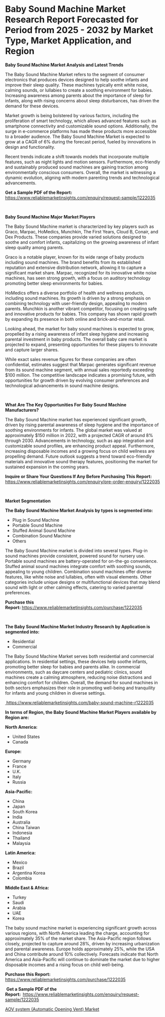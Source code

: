 <p><h1>Baby Sound Machine Market Research Report Forecasted for Period from 2025 -  2032 by Market Type, Market Application, and Region</h1></p><p><strong>Baby Sound Machine Market Analysis and Latest Trends</strong></p>
<p><p>The Baby Sound Machine Market refers to the segment of consumer electronics that produces devices designed to help soothe infants and improve their sleep quality. These machines typically emit white noise, calming sounds, or lullabies to create a soothing environment for babies. Increasing awareness among parents about the importance of sleep for infants, along with rising concerns about sleep disturbances, has driven the demand for these devices.</p><p>Market growth is being bolstered by various factors, including the proliferation of smart technology, which allows advanced features such as smartphone connectivity and customizable sound options. Additionally, the surge in e-commerce platforms has made these products more accessible to a broader audience. The Baby Sound Machine Market is expected to grow at a CAGR of 6% during the forecast period, fueled by innovations in design and functionality.</p><p>Recent trends indicate a shift towards models that incorporate multiple features, such as night lights and motion sensors. Furthermore, eco-friendly and sustainably produced sound machines are gaining traction among environmentally conscious consumers. Overall, the market is witnessing a dynamic evolution, aligning with modern parenting trends and technological advancements.</p></p>
<p><strong>Get a Sample PDF of the Report:&nbsp;</strong> <a href="https://www.reliablemarketinsights.com/enquiry/request-sample/1222035?utm_campaign=2892&utm_medium=2&utm_source=Github&utm_content=ia&utm_term=28022025&utm_id=baby-sound-machine">https://www.reliablemarketinsights.com/enquiry/request-sample/1222035</a></p>
<p>&nbsp;</p>
<p><strong>Baby Sound Machine Major Market Players</strong></p>
<p><p>The Baby Sound Machine market is characterized by key players such as Graco, Marpac, HoMedics, Munchkin, The First Years, Cloud B, Conair, and Dex Products. These companies provide varied solutions designed to soothe and comfort infants, capitalizing on the growing awareness of infant sleep quality among parents.</p><p>Graco is a notable player, known for its wide range of baby products including sound machines. The brand benefits from its established reputation and extensive distribution network, allowing it to capture a significant market share. Marpac, recognized for its innovative white noise machines, has seen strong growth, with a focus on auditory technology promoting better sleep environments for babies. </p><p>HoMedics offers a diverse portfolio of health and wellness products, including sound machines. Its growth is driven by a strong emphasis on combining technology with user-friendly design, appealing to modern parents. Munchkin is another vibrant competitor, focusing on creating safe and innovative products for babies. This company has shown rapid growth by expanding its presence in both online and brick-and-mortar retail.</p><p>Looking ahead, the market for baby sound machines is expected to grow, propelled by a rising awareness of infant sleep hygiene and increasing parental investment in baby products. The overall baby care market is projected to expand, presenting opportunities for these players to innovate and capture larger shares.</p><p>While exact sales revenue figures for these companies are often confidential, estimates suggest that Marpac generates significant revenue from its sound machine segment, with annual sales reportedly exceeding $100 million. The competitive landscape indicates a promising future, with opportunities for growth driven by evolving consumer preferences and technological advancements in sound machine designs.</p></p>
<p>&nbsp;</p>
<p><strong>What Are The Key Opportunities For Baby Sound Machine Manufacturers?</strong></p>
<p><p>The Baby Sound Machine market has experienced significant growth, driven by rising parental awareness of sleep hygiene and the importance of soothing environments for infants. The global market was valued at approximately $150 million in 2022, with a projected CAGR of around 8% through 2030. Advancements in technology, such as app integration and customizable sound profiles, are enhancing product appeal. Furthermore, increasing disposable incomes and a growing focus on child wellness are propelling demand. Future outlook suggests a trend toward eco-friendly materials and innovative sound therapy features, positioning the market for sustained expansion in the coming years.</p></p>
<p><strong>Inquire or Share Your Questions If Any Before Purchasing This Report:</strong> <a href="https://www.reliablemarketinsights.com/enquiry/pre-order-enquiry/1222035?utm_campaign=2892&utm_medium=2&utm_source=Github&utm_content=ia&utm_term=28022025&utm_id=baby-sound-machine">https://www.reliablemarketinsights.com/enquiry/pre-order-enquiry/1222035</a></p>
<p>&nbsp;</p>
<p><strong>Market Segmentation</strong></p>
<p><strong>The Baby Sound Machine Market Analysis by types is segmented into:</strong></p>
<p><ul><li>Plug in Sound Machine</li><li>Portable Sound Machine</li><li>Stuffed Animal Sound Machine</li><li>Combination Sound Machine</li><li>Others</li></ul></p>
<p><p>The Baby Sound Machine market is divided into several types. Plug-in sound machines provide consistent, powered sound for nursery use. Portable sound machines are battery-operated for on-the-go convenience. Stuffed animal sound machines integrate comfort with soothing sounds, appealing to young children. Combination sound machines offer diverse features, like white noise and lullabies, often with visual elements. Other categories include unique designs or multifunctional devices that may blend sound with light or other calming effects, catering to varied parental preferences.</p></p>
<p><strong>Purchase this Report:&nbsp;</strong><a href="https://www.reliablemarketinsights.com/purchase/1222035?utm_campaign=2892&utm_medium=2&utm_source=Github&utm_content=ia&utm_term=28022025&utm_id=baby-sound-machine">https://www.reliablemarketinsights.com/purchase/1222035</a></p>
<p>&nbsp;</p>
<p><strong>The Baby Sound Machine Market Industry Research by Application is segmented into:</strong></p>
<p><ul><li>Residential</li><li>Commercial</li></ul></p>
<p><p>The Baby Sound Machine Market serves both residential and commercial applications. In residential settings, these devices help soothe infants, promoting better sleep for babies and parents alike. In commercial environments, such as daycare centers and pediatric clinics, sound machines create a calming atmosphere, reducing noise distractions and enhancing comfort for children. Overall, the demand for sound machines in both sectors emphasizes their role in promoting well-being and tranquility for infants and young children in diverse settings.</p></p>
<p><a href="https://www.reliablemarketinsights.com/baby-sound-machine-r1222035?utm_campaign=2892&utm_medium=2&utm_source=Github&utm_content=ia&utm_term=28022025&utm_id=baby-sound-machine">&nbsp;https://www.reliablemarketinsights.com/baby-sound-machine-r1222035</a></p>
<p><strong>In terms of Region, the Baby Sound Machine Market Players available by Region are:</strong></p>
<p>
    <p> <strong> North America: </strong>
        <ul>
            <li>United States</li>
            <li>Canada</li>
        </ul>
        </p> 
    <p> <strong> Europe: </strong>
        <ul>
            <li>Germany</li>
            <li>France</li>
            <li>U.K.</li>
            <li>Italy</li>
            <li>Russia</li>
        </ul>
        </p> 
    <p> <strong> Asia-Pacific: </strong>
        <ul>
            <li>China</li>
            <li>Japan</li>
            <li>South Korea</li>
            <li>India</li>
            <li>Australia</li>
            <li>China Taiwan</li>
            <li>Indonesia</li>
            <li>Thailand</li>
            <li>Malaysia</li>
        </ul>
        </p> 
    <p> <strong> Latin America: </strong>
        <ul>
            <li>Mexico</li>
            <li>Brazil</li>
            <li>Argentina Korea</li>
            <li>Colombia</li>
        </ul>
        </p> 
    <p> <strong> Middle East & Africa: </strong>
        <ul>
            <li>Turkey</li>
            <li>Saudi</li>
            <li>Arabia</li>
            <li>UAE</li>
            <li>Korea</li>
        </ul>
    </p>
    </p>
<p><p>The baby sound machine market is experiencing significant growth across various regions, with North America leading the charge, accounting for approximately 35% of the market share. The Asia-Pacific region follows closely, projected to capture around 28%, driven by increasing urbanization and parental awareness. Europe holds approximately 25%, while the USA and China contribute around 10% collectively. Forecasts indicate that North America and Asia-Pacific will continue to dominate the market due to higher disposable incomes and a rising focus on child well-being.</p></p>
<p><strong>Purchase this Report: </strong><a href="https://www.reliablemarketinsights.com/purchase/1222035?utm_campaign=2892&utm_medium=2&utm_source=Github&utm_content=ia&utm_term=28022025&utm_id=baby-sound-machine">https://www.reliablemarketinsights.com/purchase/1222035</a></p>
<p>&nbsp;<strong>Get a Sample PDF of the Report:&nbsp;&nbsp;</strong><a href="https://www.reliablemarketinsights.com/enquiry/request-sample/1222035?utm_campaign=2892&utm_medium=2&utm_source=Github&utm_content=ia&utm_term=28022025&utm_id=baby-sound-machine">https://www.reliablemarketinsights.com/enquiry/request-sample/1222035</a></p>
<p><strong></strong></p>
<p><p><a href="https://github.com/rigelciara0p/Market-Research-Report-List-1/blob/main/aov-system-automatic-opening-vent-market.md?utm_campaign=2892&utm_medium=2&utm_source=Github&utm_content=ia&utm_term=28022025&utm_id=baby-sound-machine">AOV system (Automatic Opening Vent) Market</a></p></p>